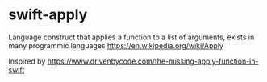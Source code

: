 # swift-apply
Language construct that applies a function to a list of arguments, exists in many programmic languages https://en.wikipedia.org/wiki/Apply

Inspired by https://www.drivenbycode.com/the-missing-apply-function-in-swift

